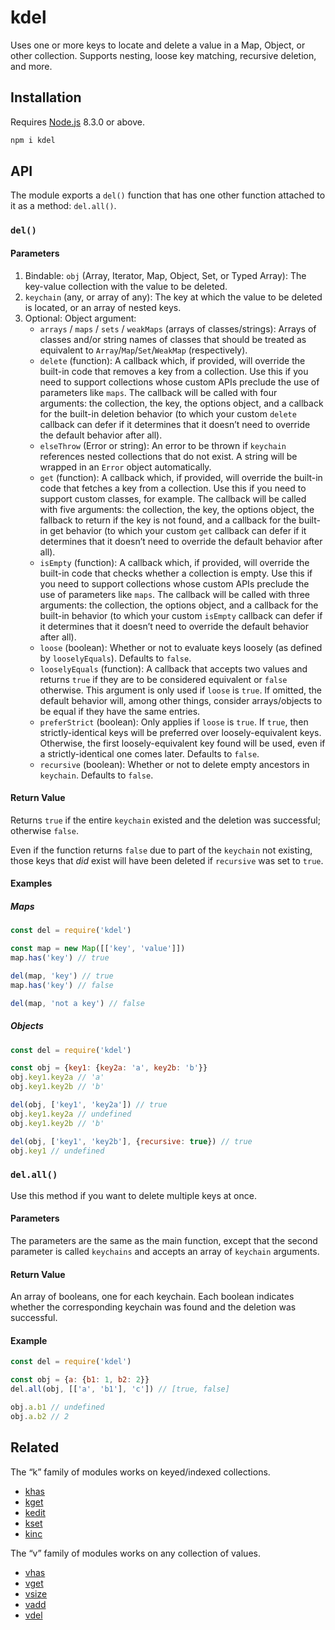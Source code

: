# kdel

Uses one or more keys to locate and delete a value in a Map, Object, or other collection. Supports nesting, loose key matching, recursive deletion, and more.

## Installation

Requires [Node.js](https://nodejs.org/) 8.3.0 or above.

```bash
npm i kdel
```

## API

The module exports a `del()` function that has one other function attached to it as a method: `del.all()`.

### `del()`

#### Parameters

1. Bindable: `obj` (Array, Iterator, Map, Object, Set, or Typed Array): The key-value collection with the value to be deleted.
2. `keychain` (any, or array of any): The key at which the value to be deleted is located, or an array of nested keys.
3. Optional: Object argument:
    * `arrays` / `maps` / `sets` / `weakMaps` (arrays of classes/strings): Arrays of classes and/or string names of classes that should be treated as equivalent to `Array`/`Map`/`Set`/`WeakMap` (respectively).
    * `delete` (function): A callback which, if provided, will override the built-in code that removes a key from a collection. Use this if you need to support collections whose custom APIs preclude the use of parameters like `maps`. The callback will be called with four arguments: the collection, the key, the options object, and a callback for the built-in deletion behavior (to which your custom `delete` callback can defer if it determines that it doesn’t need to override the default behavior after all).
    * `elseThrow` (Error or string): An error to be thrown if `keychain` references nested collections that do not exist. A string will be wrapped in an `Error` object automatically.
    * `get` (function): A callback which, if provided, will override the built-in code that fetches a key from a collection. Use this if you need to support custom classes, for example. The callback will be called with five arguments: the collection, the key, the options object, the fallback to return if the key is not found, and a callback for the built-in get behavior (to which your custom `get` callback can defer if it determines that it doesn’t need to override the default behavior after all).
    * `isEmpty` (function): A callback which, if provided, will override the built-in code that checks whether a collection is empty. Use this if you need to support collections whose custom APIs preclude the use of parameters like `maps`. The callback will be called with three arguments: the collection, the options object, and a callback for the built-in behavior (to which your custom `isEmpty` callback can defer if it determines that it doesn’t need to override the default behavior after all).
    * `loose` (boolean): Whether or not to evaluate keys loosely (as defined by `looselyEquals`). Defaults to `false`.
    * `looselyEquals` (function): A callback that accepts two values and returns `true` if they are to be considered equivalent or `false` otherwise. This argument is only used if `loose` is `true`. If omitted, the default behavior will, among other things, consider arrays/objects to be equal if they have the same entries.
    * `preferStrict` (boolean): Only applies if `loose` is `true`. If `true`, then strictly-identical keys will be preferred over loosely-equivalent keys. Otherwise, the first loosely-equivalent key found will be used, even if a strictly-identical one comes later. Defaults to `false`.
    * `recursive` (boolean): Whether or not to delete empty ancestors in `keychain`. Defaults to `false`.

#### Return Value

Returns `true` if the entire `keychain` existed and the deletion was successful; otherwise `false`.

Even if the function returns `false` due to part of the `keychain` not existing, those keys that _did_ exist will have been deleted if `recursive` was set to `true`.

#### Examples

##### Maps

```javascript
const del = require('kdel')

const map = new Map([['key', 'value']])
map.has('key') // true

del(map, 'key') // true
map.has('key') // false

del(map, 'not a key') // false
```

##### Objects

```javascript
const del = require('kdel')

const obj = {key1: {key2a: 'a', key2b: 'b'}}
obj.key1.key2a // 'a'
obj.key1.key2b // 'b'

del(obj, ['key1', 'key2a']) // true
obj.key1.key2a // undefined
obj.key1.key2b // 'b'

del(obj, ['key1', 'key2b'], {recursive: true}) // true
obj.key1 // undefined
```

### `del.all()`

Use this method if you want to delete multiple keys at once.

#### Parameters

The parameters are the same as the main function, except that the second parameter is called `keychains` and accepts an array of `keychain` arguments.

#### Return Value

An array of booleans, one for each keychain. Each boolean indicates whether the corresponding keychain was found and the deletion was successful.

#### Example

```javascript
const del = require('kdel')

const obj = {a: {b1: 1, b2: 2}}
del.all(obj, [['a', 'b1'], 'c']) // [true, false]

obj.a.b1 // undefined
obj.a.b2 // 2
```

## Related

The “k” family of modules works on keyed/indexed collections.

* [khas](https://github.com/lamansky/khas)
* [kget](https://github.com/lamansky/kget)
* [kedit](https://github.com/lamansky/kedit)
* [kset](https://github.com/lamansky/kset)
* [kinc](https://github.com/lamansky/kinc)

The “v” family of modules works on any collection of values.

* [vhas](https://github.com/lamansky/vhas)
* [vget](https://github.com/lamansky/vget)
* [vsize](https://github.com/lamansky/vsize)
* [vadd](https://github.com/lamansky/vadd)
* [vdel](https://github.com/lamansky/vdel)
